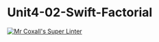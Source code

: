 # Unit4-02-Swift-Factorial
[![Mr Coxall's Super Linter](https://github.com/ICS4U-Programming-Zak-G/Unit4-02-Swift-Factorial/workflows/Mr%20Coxall's%20Super%20Linter/badge.svg)](https://github.com/ICS4U-Programming-Zak-G/Unit4-02-Swift-Factorial/actions/)
